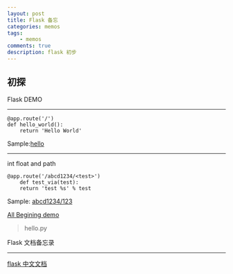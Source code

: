 ```yaml
---
layout: post
title: Flask 备忘
categories: memos
tags: 
	- memos
comments: true
description: flask 初步
---
```


初探
----
Flask DEMO
***
    @app.route('/')
    def hello_world():
        return 'Hello World'
Sample:[hello](http://demo.jzorrof.info/hello "hello")

***
int float and path

    @app.route('/abcd1234/<test>')
        def test_via(test):
        return 'test %s' % test
Sample: [abcd1234/123](http://demo.jzorrof.info/abcd1234/123)

[All Begining demo](https://github.com/jzorrof/web_project)

>hello.py


Flask 文档备忘录

***
[flask 中文文档](http://docs.jinkan.org/docs/flask/)
